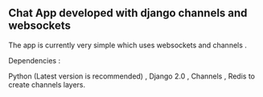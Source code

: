 ## Chat App developed with django channels and websockets
 
 The app is currently very simple which uses websockets and channels . 

 Dependencies : 

Python (Latest version is recommended) ,
Django 2.0 ,
Channels ,
Redis to create channels layers.
